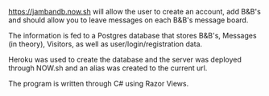 https://jambandb.now.sh will allow the user to create an account, add B&B's and should allow you to leave messages on each B&B's message board. 

The information is fed to a Postgres database that stores B&B's, Messages (in theory), Visitors, as well as user/login/registration data. 

Heroku was used to create the database and the server was deployed through NOW.sh and an alias was created to the current url. 

The program is written through C# using Razor Views. 
